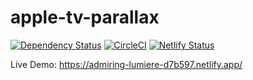 # apple-tv-parallax

[![Dependency Status](https://david-dm.org/dreamsparkx/apple-tv-parallax.svg)](https://david-dm.org/dreamsparkx/apple-tv-parallax) [![CircleCI](https://circleci.com/gh/dreamsparkx/apple-tv-parallax.svg?style=svg)](https://circleci.com/gh/dreamsparkx/apple-tv-parallax) [![Netlify Status](https://api.netlify.com/api/v1/badges/4547babc-1a96-4bc2-993d-b1abdc59d067/deploy-status)](https://app.netlify.com/sites/admiring-lumiere-d7b597/deploys)

Live Demo: https://admiring-lumiere-d7b597.netlify.app/
